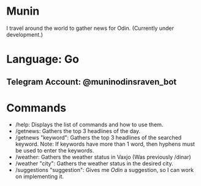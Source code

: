 # Munin
I travel around the world to gather news for Odin. (Currently under development.)

# Language: Go
## Telegram Account: @muninodinsraven_bot

# Commands
* /help: Displays the list of commands and how to use them.
* /getnews: Gathers the top 3 headlines of the day.
* /getnews "keyword": Gathers the top 3 headlines of the searched keyword.
  Note: If keywords have more than 1 word, then hyphens must be used to enter the keywords.
* /weather: Gathers the weather status in Vaxjo (Was previously /dinar)
* /weather "city": Gathers the weather status in the desired city.
* /suggestions "suggestion": Gives me *Odin* a suggestion, so I can work on implementing it.
